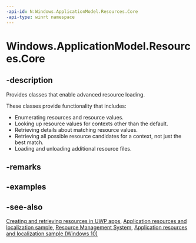 ```yaml
---
-api-id: N:Windows.ApplicationModel.Resources.Core
-api-type: winrt namespace
---
```


# Windows.ApplicationModel.Resources.Core

## -description

Provides classes that enable advanced resource loading.

These classes provide functionality that includes:

+ Enumerating resources and resource values.
+ Looking up resource values for contexts other than the default.
+ Retrieving details about matching resource values.
+ Retrieving all possible resource candidates for a context, not just the best match.
+ Loading and unloading additional resource files.

## -remarks

## -examples

## -see-also

[Creating and retrieving resources in UWP apps](https://go.microsoft.com/fwlink/p/?linkid=251463), [Application resources and localization sample](https://go.microsoft.com/fwlink/p/?linkid=227301), [Resource Management System](https://docs.microsoft.com/previous-versions/windows/apps/jj552947(v=win.10)), [Application resources and localization sample (Windows 10)](https://go.microsoft.com/fwlink/p/?LinkId=620487)
